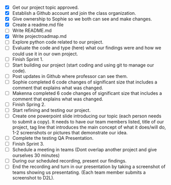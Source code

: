 - [x] Get our project topic approved.
- [x] Establish a Github account and join the class organization.
- [x] Give ownership to Sophie so we both can see and make changes.
- [x] Create a readme.md file
- [ ] Write README.md
- [x] Write projectroadmap.md
- [ ] Explore python code related to our project.
- [ ] Evaluate the code and type (here) what our findings were and how we could use it in our own project.
- [ ] Finish Sprint 1.
- [ ] Start building our project (start coding and using git to manage our code).
- [ ] Post updates in Github where professor can see them.
- [ ] Sophie completed 6 code changes of significant size that includes a comment that explains what was changed.
- [ ] Makenna completed 6 code changes of significant size that includes a comment that explains what was changed.
- [ ] Finish Spring 2.
- [ ] Start refining and testing our project.
- [ ] Create one powerpoint slide introducing our topic (each person needs to submit a copy). It needs to have our team members listed, title of our project, tag line that introduces the main concept of what it does/will do, 1-2 screenshots or pictures that demonstrate our idea.
- [ ] Complete the testing QA Presentation.
- [ ] Finish Sprint 3.
- [ ] Schedule a meeting in teams (Dont overlap another project and give ourselves 30 minutes)
- [ ] During our scheduled recording, present our findings.
- [ ] End the recording and turn in our presentation by taking a screenshot of teams showing us presentating. (Each team member submits a screenshot to D2L).
